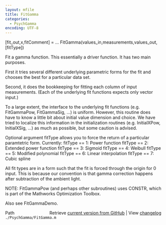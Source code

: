 ```yaml
---
layout: mfile
title: FitGamma
categories:
  - PsychGamma
encoding: UTF-8
---
```


\[fit\_out,x,fitComment\] = ...
  FitGamma\(values\_in,measurements,values\_out,\[fitType\]\)

Fit a gamma function.  This essentially a driver function.
It has two main purposes.

First it tries several different
underlying parametric forms for the fit and chooses the best
for a particular data set.

Second, it does the bookkeeping for fitting each column of
input measurements.  \(Each of the underlying fit functions expects
only vector input.\)

To a large extent, the interface to the underlying fit functions
\(e.g. FitGammaPow, FitGammaSig, ...\) is uniform.  However, this routine
does have to know a little bit about initial value dimension and choice.
We have tried to localize this information in the initialization routines
\(e.g. InitialXPow, InitialXSig, ...\) as much as possible, but some
caution is advised.

Optional argument fitType allows you to force the return of a particular
paramtetric form.  Currently:
  fitType == 1:  Power function
  fitType == 2:  Extended power function
  fitType == 3:  Sigmoid
  fitType == 4:  Weibull
  fitType == 5:  Modified polynomial
  fitType == 6:  Linear interpolation
  fitType == 7:  Cubic spline

All fit types are in a form such that the fit is forced through the
origin for 0 input.  This is because our convention is that gamma
correction happens after subtraction of the ambient light.

NOTE: FitGammaPow \(and perhaps other subroutines\) uses CONSTR, which is part of the
Mathworks Optimization Toolbox.

Also see FitGammaDemo.


<div class="code_header" style="text-align:right;">
  <span style="float:left;">Path&nbsp;&nbsp;</span> <span class="counter">Retrieve <a href=
  "https://raw.github.com/Psychtoolbox-3/Psychtoolbox-3/beta/./PsychGamma/FitGamma.m">current version from GitHub</a> | View <a href=
  "https://github.com/Psychtoolbox-3/Psychtoolbox-3/commits/beta/./PsychGamma/FitGamma.m">changelog</a></span>
</div>
<div class="code">
  <code>./PsychGamma/FitGamma.m</code>
</div>
